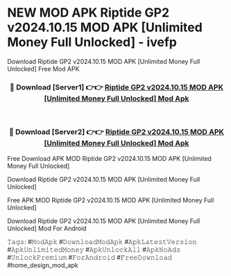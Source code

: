 # NEW MOD APK Riptide GP2 v2024.10.15 MOD APK [Unlimited Money Full Unlocked] - ivefp
Download Riptide GP2 v2024.10.15 MOD APK [Unlimited Money Full Unlocked] Free Mod APK

<div align="center">
<h3>🔴 Download [Server1] 👉👉 <a href="https://apk-comot.site?title=Riptide_GP2_v2024.10.15_MOD_APK_[Unlimited_Money_Full_Unlocked]">Riptide GP2 v2024.10.15 MOD APK [Unlimited Money Full Unlocked] Mod Apk</a></h3><br>

<h3>🔴 Download [Server2] 👉👉 <a href="https://apk-comot.site?title=Riptide_GP2_v2024.10.15_MOD_APK_[Unlimited_Money_Full_Unlocked]">Riptide GP2 v2024.10.15 MOD APK [Unlimited Money Full Unlocked] Mod Apk</a></h3>
</div>


Free Download APK MOD Riptide GP2 v2024.10.15 MOD APK [Unlimited Money Full Unlocked]

Download Riptide GP2 v2024.10.15 MOD APK [Unlimited Money Full Unlocked] 

Free APK MOD Riptide GP2 v2024.10.15 MOD APK [Unlimited Money Full Unlocked] 

Download Riptide GP2 v2024.10.15 MOD APK [Unlimited Money Full Unlocked] Mod For Android

𝚃𝚊𝚐𝚜: #𝙼𝚘𝚍𝙰𝚙𝚔 #𝙳𝚘𝚠𝚗𝚕𝚘𝚊𝚍𝙼𝚘𝚍𝙰𝚙𝚔 #𝙰𝚙𝚔𝙻𝚊𝚝𝚎𝚜𝚝𝚅𝚎𝚛𝚜𝚒𝚘𝚗 #𝙰𝚙𝚔𝚄𝚗𝚕𝚒𝚖𝚒𝚝𝚎𝚍𝙼𝚘𝚗𝚎𝚢 #𝙰𝚙𝚔𝚄𝚗𝚕𝚘𝚌𝚔𝙰𝚕𝚕 #𝙰𝚙𝚔𝙽𝚘𝙰𝚍𝚜 #𝚄𝚗𝚕𝚘𝚌𝚔𝙿𝚛𝚎𝚖𝚒𝚞𝚖 #𝙵𝚘𝚛𝙰𝚗𝚍𝚛𝚘𝚒𝚍 #𝙵𝚛𝚎𝚎𝙳𝚘𝚠𝚗𝚕𝚘𝚊𝚍 #home_design_mod_apk